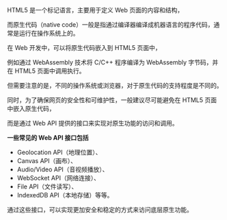 HTML5 是一个标记语言，主要用于定义 Web 页面的内容和结构，

而原生代码（native code）一般是指通过编译器编译成机器语言的程序代码，通常是运行在操作系统上的。

在 Web 开发中，可以将原生代码嵌入到 HTML5 页面中，

例如通过 WebAssembly 技术将 C/C++ 程序编译为 WebAssembly 字节码，并在 HTML5 页面中调用执行。

但需要注意的是，不同的操作系统或浏览器，对于原生代码的支持程度是不同的。

同时，为了确保网页的安全性和可维护性，一般建议尽可能避免在 HTML5 页面中嵌入原生代码，

而是通过 Web API 提供的接口来实现对原生功能的访问和调用。

**一些常见的 Web API 接口包括**

-  Geolocation API（地理位置）、
- Canvas API（画布）、
- Audio/Video API（音视频播放）、
- WebSocket API（网络连接）、
- File API（文件读写）、
- IndexedDB API（本地存储）等等。

通过这些接口，可以实现更加安全和稳定的方式来访问底层原生功能。

